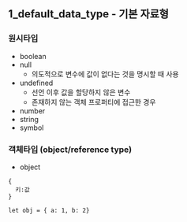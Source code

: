 ## 1_default_data_type - 기본 자료형

### 원시타입

- boolean
- null
  - 의도적으로 변수에 값이 없다는 것을 명시할 때 사용
- undefined
  - 선언 이후 값을 할당하지 않은 변수
  - 존재하지 않는 객체 프로퍼티에 접근한 경우
- number
- string
- symbol

### 객체타입 (object/reference type)

- object

```
{
  키:값
}

let obj = { a: 1, b: 2}
```
